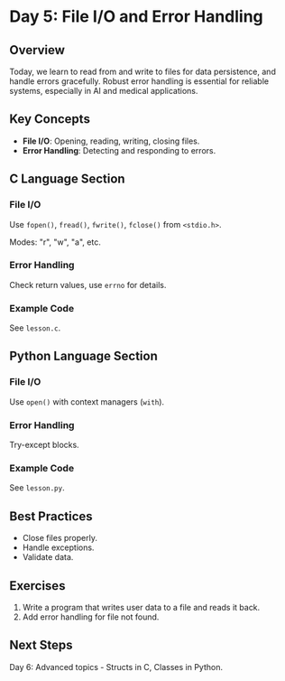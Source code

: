 # Day 5: File I/O and Error Handling

## Overview
Today, we learn to read from and write to files for data persistence, and handle errors gracefully. Robust error handling is essential for reliable systems, especially in AI and medical applications.

## Key Concepts
- **File I/O**: Opening, reading, writing, closing files.
- **Error Handling**: Detecting and responding to errors.

## C Language Section

### File I/O
Use `fopen()`, `fread()`, `fwrite()`, `fclose()` from `<stdio.h>`.

Modes: "r", "w", "a", etc.

### Error Handling
Check return values, use `errno` for details.

### Example Code
See `lesson.c`.

## Python Language Section

### File I/O
Use `open()` with context managers (`with`).

### Error Handling
Try-except blocks.

### Example Code
See `lesson.py`.

## Best Practices
- Close files properly.
- Handle exceptions.
- Validate data.

## Exercises
1. Write a program that writes user data to a file and reads it back.
2. Add error handling for file not found.

## Next Steps
Day 6: Advanced topics - Structs in C, Classes in Python.
